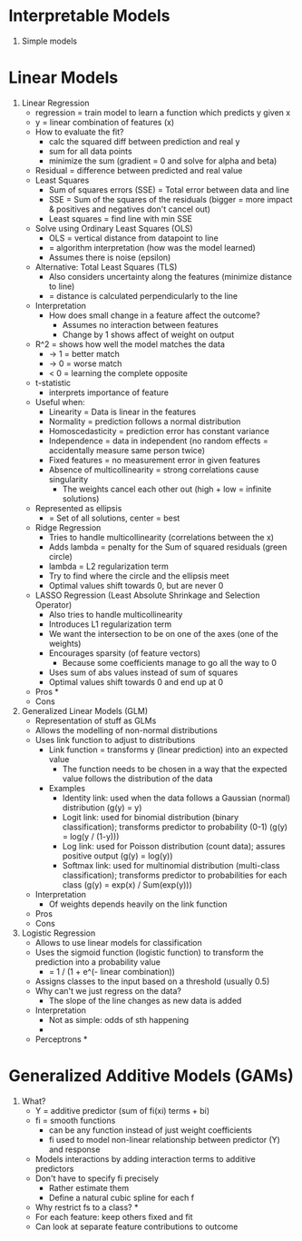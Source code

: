 # Interpretable Models
1. Simple models



# Linear Models
1. Linear Regression
    - regression = train model to learn a function which predicts y given x
    - y = linear combination of features (x)
    - How to evaluate the fit?
        * calc the squared diff between prediction and real y
        * sum for all data points
        * minimize the sum (gradient = 0 and solve for alpha and beta)
    - Residual = difference between predicted and real value
    - Least Squares
        * Sum of squares errors (SSE) = Total error between data and line
        * SSE = Sum of the squares of the residuals (bigger = more impact & positives and negatives don't cancel out)
        * Least squares = find line with min SSE
    - Solve using Ordinary Least Squares (OLS)
        * OLS = vertical distance from datapoint to line
        * = algorithm interpretation (how was the model learned)
        * Assumes there is noise (epsilon)
    - Alternative: Total Least Squares (TLS)
        * Also considers uncertainty along the features (minimize distance to line)
        * = distance is calculated perpendicularly to the line
    - Interpretation
        * How does small change in a feature affect the outcome?
            + Assumes no interaction between features
            + Change by 1 shows affect of weight on output
    - R^2 = shows how well the model matches the data
        * -> 1 = better match
        * -> 0 = worse match
        * < 0 = learning the complete opposite
    - t-statistic
        * interprets importance of feature
    - Useful when:
        * Linearity = Data is linear in the features
        * Normality = prediction follows a normal distribution
        * Homoscedasticity = prediction error has constant variance
        * Independence = data in independent (no random effects = accidentally measure same person twice)
        * Fixed features = no measurement error in given features
        * Absence of multicollinearity = strong correlations cause singularity
            + The weights cancel each other out (high + low = infinite solutions)
    - Represented as ellipsis
        * = Set of all solutions, center = best
    - Ridge Regression
        * Tries to handle multicollinearity (correlations between the x)
        * Adds lambda = penalty for the Sum of squared residuals (green circle)
        * lambda = L2 regularization term
        * Try to find where the circle and the ellipsis meet
        * Optimal values shift towards 0, but are never 0
    - LASSO Regression (Least Absolute Shrinkage and Selection Operator)
        * Also tries to handle multicollinearity
        * Introduces L1 regularization term
        * We want the intersection to be on one of the axes (one of the weights)
        * Encourages sparsity (of feature vectors)
            + Because some coefficients manage to go all the way to 0
        * Uses sum of abs values instead of sum of squares
        * Optimal values shift towards 0 and end up at 0
    - Pros
        * 
    - Cons
1. Generalized Linear Models (GLM)
    - Representation of stuff as GLMs
    - Allows the modelling of non-normal distributions
    - Uses link function to adjust to distributions
        * Link function = transforms y (linear prediction) into an expected value
            + The function needs to be chosen in a way that the expected value follows the distribution of the data
        * Examples
            + Identity link: used when the data follows a Gaussian (normal) distribution (g(y) = y)
            + Logit link: used for binomial distribution (binary classification); transforms predictor to probability (0-1) (g(y) = log(y / (1-y)))
            + Log link: used for Poisson distribution (count data); assures positive output (g(y) = log(y))
            + Softmax link: used for multinomial distribution (multi-class classification); transforms predictor to probabilities for each class (g(y) = exp(x) / Sum(exp(y)))
    - Interpretation
        * Of weights depends heavily on the link function
    - Pros
    - Cons
1. Logistic Regression
    - Allows to use linear models for classification
    - Uses the sigmoid function (logistic function) to transform the prediction into a probability value
        * = 1 / (1 + e^(- linear combination))
    - Assigns classes to the input based on a threshold (usually 0.5)
    - Why can't we just regress on the data?
        * The slope of the line changes as new data is added
    - Interpretation
        * Not as simple: odds of sth happening
        * 
    - Perceptrons
        * 



# Generalized Additive Models (GAMs)
1. What?
    - Y = additive predictor (sum of fi(xi) terms + bi)
    - fi = smooth functions
        * can be any function instead of just weight coefficients
        * fi used to model non-linear relationship between predictor (Y) and response
    - Models interactions by adding interaction terms to additive predictors
    - Don't have to specify fi precisely
        * Rather estimate them
        * Define a natural cubic spline for each f
    - Why restrict fs to a class?
        *
    - For each feature: keep others fixed and fit
    - Can look at separate feature contributions to outcome
